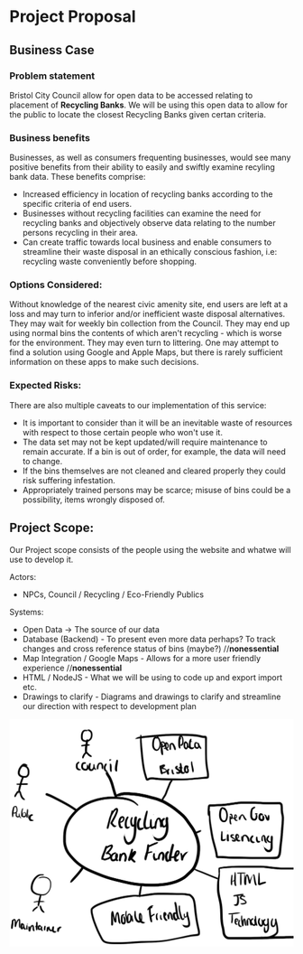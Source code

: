 # Project Proposal

## Business Case

### Problem statement
Bristol City Council allow for open data to be accessed relating to placement of **Recycling Banks**. We will be using this open data to allow for the public to locate the closest Recycling Banks given certan criteria.

### Business benefits
Businesses, as well as consumers frequenting businesses, would see many positive benefits from their ability to easily and swiftly examine recyling bank data. These benefits comprise:
- Increased efficiency in location of recycling banks according to the specific criteria of end users.
- Businesses without recycling facilities can examine the need for recycling banks and objectively observe data relating to the number persons recycling in their area.
- Can create traffic towards local business and enable consumers to streamline their waste disposal in an ethically conscious fashion, i.e: recycling waste conveniently before shopping.

### Options Considered:
Without knowledge of the nearest civic amenity site, end users are left at a loss and may turn to inferior and/or inefficient waste disposal alternatives. They may wait for weekly bin collection from the Council. They may end up using normal bins the contents of which aren't recycling - which is worse for the environment. They may even turn to littering. One may attempt to find a solution using Google and Apple Maps, but there is rarely sufficient information on these apps to make such decisions.

### Expected Risks:
There are also multiple caveats to our implementation of this service:
- It is important to consider than it will be an inevitable waste of resources with respect to those certain people who won't use it.
- The data set may not be kept updated/will require maintenance to remain accurate. If a bin is out of order, for example, the data will need to change.
- If the bins themselves are not cleaned and cleared properly they could risk suffering infestation.
- Appropriately trained persons may be scarce; misuse of bins could be a possibility, items wrongly disposed of.

## Project Scope:
Our Project scope consists of the people using the website and whatwe will use to develop it.

Actors:

- NPCs, Council / Recycling / Eco-Friendly Publics

Systems: 
- Open Data -> The source of our data
- Database (Backend) - To present even more data perhaps? To track changes and cross reference status of bins (maybe?) //**nonessential**
- Map Integration / Google Maps - Allows for a more user friendly experience //**nonessential**
- HTML / NodeJS - What we will be using to code up and export import etc.
- Drawings to clarify - Diagrams and drawings to clarify and streamline our direction with respect to development plan

![Insert your Context Diagram Here](images/planning.png)
